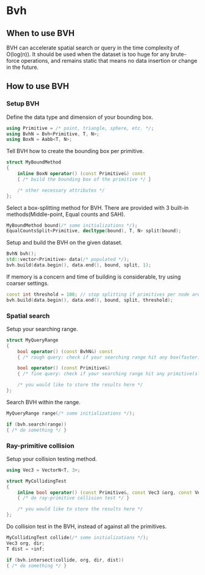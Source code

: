 # Bvh

## When to use BVH

BVH can accelerate spatial search or query in the time complexity of O(log(n)).
It should be used when the dataset is too huge for any brute-force operations,
and remains static that means no data insertion or change in the future.

## How to use BVH

### Setup BVH

Define the data type and dimension of your bounding box.

```cpp
using Primitive = /* point, triangle, sphere, etc. */;
using BvhN = Bvh<Primitive, T, N>;
using BoxN = Aabb<T, N>;
```

Tell BVH how to create the bounding box per primitive.

```cpp
struct MyBoundMethod
{
    inline BoxN operator() (const Primitive&) const
    { /* build the bounding box of the primitive */ }

    /* other necessary attributes */
};
```

Select a box-splitting method for BVH. There are provided with 3 built-in methods(Middle-point, Equal counts and SAH).

```cpp
MyBoundMethod bound(/* some initializations */);
EqualCountsSplit<Primitive, decltype(bound), T, N> split(bound);
```

Setup and build the BVH on the given dataset.

```cpp
BvhN bvh();
std::vector<Primitive> data(/* populated */);
bvh.build(data.begin(), data.end(), bound, split, 1);
```

If memory is a concern and time of building is considerable, try using coarser settings.

```cpp
const int threshold = 100; // stop splitting if primitives per node are fewer than this number
bvh.build(data.begin(), data.end(), bound, split, threshold);
```

### Spatial search

Setup your searching range.

```cpp
struct MyQueryRange
{
    bool operator() (const BvhN&) const
    { /* rough query: check if your searching range hit any box(faster) */ }

    bool operator() (const Primitive&)
    { /* fine query: check if your searching range hit any primitive(slower) */ }

    /* you would like to store the results here */
};
```

Search BVH within the range.

```cpp
MyQueryRange range(/* some initializations */);

if (bvh.search(range))
{ /* do something */ }
```

### Ray-primitive collision

Setup your collision testing method.

```cpp
using Vec3 = VectorN<T, 3>;

struct MyCollidingTest
{
    inline bool operator() (const Primitive&, const Vec3 &org, const Vec3 &dir, T &dist) const
    { /* do ray-primitive collision test */ }

    /* you would like to store the results here */
};
```

Do collision test in the BVH, instead of against all the primitives.

```cpp
MyCollidingTest collide(/* some initializations */);
Vec3 org, dir;
T dist = +inf;

if (bvh.intersect(collide, org, dir, dist))
{ /* do something */ }
```
